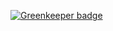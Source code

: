 

[![Greenkeeper badge](https://badges.greenkeeper.io/alexclarkofficial/react-select-test.svg)](https://greenkeeper.io/)